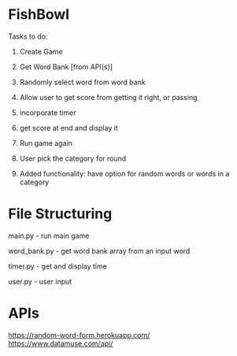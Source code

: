 # FishBowl

Tasks to do:

1. Create Game

2. Get Word Bank [from API(s)]

3. Randomly select word from word bank

4. Allow user to get score from getting it right, or passing

5. incorporate timer

6. get score at end and display it

7. Run game again

8. User pick the category for round

9. Added functionality: have option for random words or words in a category

# File Structuring

main.py - run main game

word_bank.py - get word bank array from an input word

timer.py - get and display time

user.py - user input

# APIs
https://random-word-form.herokuapp.com/
https://www.datamuse.com/api/

